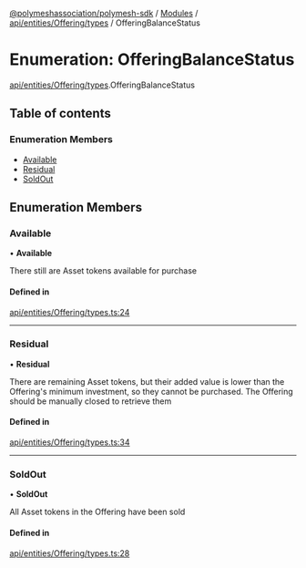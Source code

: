[@polymeshassociation/polymesh-sdk](../README.md) / [Modules](../modules.md) / [api/entities/Offering/types](../modules/api_entities_Offering_types.md) / OfferingBalanceStatus

# Enumeration: OfferingBalanceStatus

[api/entities/Offering/types](../modules/api_entities_Offering_types.md).OfferingBalanceStatus

## Table of contents

### Enumeration Members

- [Available](api_entities_Offering_types.OfferingBalanceStatus.md#available)
- [Residual](api_entities_Offering_types.OfferingBalanceStatus.md#residual)
- [SoldOut](api_entities_Offering_types.OfferingBalanceStatus.md#soldout)

## Enumeration Members

### Available

• **Available**

There still are Asset tokens available for purchase

#### Defined in

[api/entities/Offering/types.ts:24](https://github.com/PolymathNetwork/polymesh-sdk/blob/31dfa0dc/src/api/entities/Offering/types.ts#L24)

___

### Residual

• **Residual**

There are remaining Asset tokens, but their added value is lower than the Offering's
  minimum investment, so they cannot be purchased. The Offering should be manually closed
  to retrieve them

#### Defined in

[api/entities/Offering/types.ts:34](https://github.com/PolymathNetwork/polymesh-sdk/blob/31dfa0dc/src/api/entities/Offering/types.ts#L34)

___

### SoldOut

• **SoldOut**

All Asset tokens in the Offering have been sold

#### Defined in

[api/entities/Offering/types.ts:28](https://github.com/PolymathNetwork/polymesh-sdk/blob/31dfa0dc/src/api/entities/Offering/types.ts#L28)
